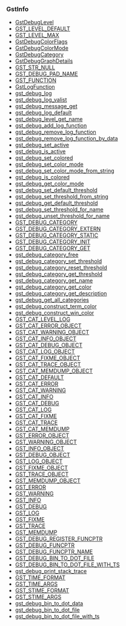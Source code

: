 ### GstInfo

* [GstDebugLevel]()
* [GST_LEVEL_DEFAULT]()
* [GST_LEVEL_MAX]()
* [GstDebugColorFlags]()
* [GstDebugColorMode]()
* [GstDebugCategory]()
* [GstDebugGraphDetails]()
* [GST_STR_NULL]()
* [GST_DEBUG_PAD_NAME]()
* [GST_FUNCTION]()
* [GstLogFunction]()
* [gst_debug_log]()
* [gst_debug_log_valist]()
* [gst_debug_message_get]()
* [gst_debug_log_default]()
* [gst_debug_level_get_name]()
* [gst_debug_add_log_function]()
* [gst_debug_remove_log_function]()
* [gst_debug_remove_log_function_by_data]()
* [gst_debug_set_active]()
* [gst_debug_is_active]()
* [gst_debug_set_colored]()
* [gst_debug_set_color_mode]()
* [gst_debug_set_color_mode_from_string]()
* [gst_debug_is_colored]()
* [gst_debug_get_color_mode]()
* [gst_debug_set_default_threshold]()
* [gst_debug_set_threshold_from_string]()
* [gst_debug_get_default_threshold]()
* [gst_debug_set_threshold_for_name]()
* [gst_debug_unset_threshold_for_name]()
* [GST_DEBUG_CATEGORY]()
* [GST_DEBUG_CATEGORY_EXTERN]()
* [GST_DEBUG_CATEGORY_STATIC]()
* [GST_DEBUG_CATEGORY_INIT]()
* [GST_DEBUG_CATEGORY_GET]()
* [gst_debug_category_free]()
* [gst_debug_category_set_threshold]()
* [gst_debug_category_reset_threshold]()
* [gst_debug_category_get_threshold]()
* [gst_debug_category_get_name]()
* [gst_debug_category_get_color]()
* [gst_debug_category_get_description]()
* [gst_debug_get_all_categories]()
* [gst_debug_construct_term_color]()
* [gst_debug_construct_win_color]()
* [GST_CAT_LEVEL_LOG]()
* [GST_CAT_ERROR_OBJECT]()
* [GST_CAT_WARNING_OBJECT]()
* [GST_CAT_INFO_OBJECT]()
* [GST_CAT_DEBUG_OBJECT]()
* [GST_CAT_LOG_OBJECT]()
* [GST_CAT_FIXME_OBJECT]()
* [GST_CAT_TRACE_OBJECT]()
* [GST_CAT_MEMDUMP_OBJECT]()
* [GST_CAT_DEFAULT]()
* [GST_CAT_ERROR]()
* [GST_CAT_WARNING]()
* [GST_CAT_INFO]()
* [GST_CAT_DEBUG]()
* [GST_CAT_LOG]()
* [GST_CAT_FIXME]()
* [GST_CAT_TRACE]()
* [GST_CAT_MEMDUMP]()
* [GST_ERROR_OBJECT]()
* [GST_WARNING_OBJECT]()
* [GST_INFO_OBJECT]()
* [GST_DEBUG_OBJECT]()
* [GST_LOG_OBJECT]()
* [GST_FIXME_OBJECT]()
* [GST_TRACE_OBJECT]()
* [GST_MEMDUMP_OBJECT]()
* [GST_ERROR]()
* [GST_WARNING]()
* [GST_INFO]()
* [GST_DEBUG]()
* [GST_LOG]()
* [GST_FIXME]()
* [GST_TRACE]()
* [GST_MEMDUMP]()
* [GST_DEBUG_REGISTER_FUNCPTR]()
* [GST_DEBUG_FUNCPTR]()
* [GST_DEBUG_FUNCPTR_NAME]()
* [GST_DEBUG_BIN_TO_DOT_FILE]()
* [GST_DEBUG_BIN_TO_DOT_FILE_WITH_TS]()
* [gst_debug_print_stack_trace]()
* [GST_TIME_FORMAT]()
* [GST_TIME_ARGS]()
* [GST_STIME_FORMAT]()
* [GST_STIME_ARGS]()
* [gst_debug_bin_to_dot_data]()
* [gst_debug_bin_to_dot_file]()
* [gst_debug_bin_to_dot_file_with_ts]()
